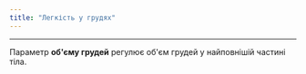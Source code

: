 ```yaml
---
title: "Легкість у грудях"
---
```


***

Параметр **об'єму грудей** регулює об'єм грудей у найповнішій частині тіла.




